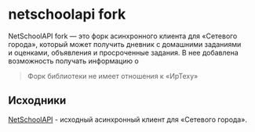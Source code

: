 # netschoolapi fork

NetSchoolAPI fork — это форк асинхронного клиента для «Сетевого города», который может получить дневник с домашними заданиями и оценками, объявления и просроченные задания. В нее добавлена возможность получать информацию о

> Форк библиотеки не имеет отношения к «ИрТеху»

## Исходники

[NetSchoolAPI](https://github.com/nm17/netschoolapi) - исходный асинхронный клиент для «Сетевого города».
